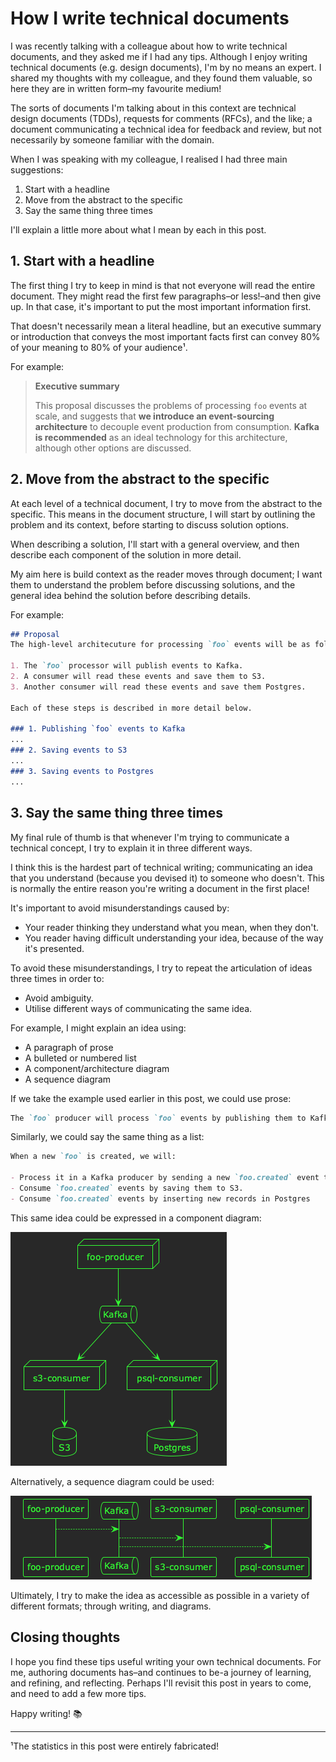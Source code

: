 # How I write technical documents

I was recently talking with a colleague about how to write technical documents, and they asked me if I had any tips. Although I enjoy writing technical documents (e.g. design documents), I'm by no means an expert. I shared my thoughts with my colleague, and they found them valuable, so here they are in written form&#x2013;my favourite medium!

The sorts of documents I'm talking about in this context are technical design documents (TDDs), requests for comments (RFCs), and the like; a document communicating a technical idea for feedback and review, but not necessarily by someone familiar with the domain.

When I was speaking with my colleague, I realised I had three main suggestions:

1.  Start with a headline
2.  Move from the abstract to the specific
3.  Say the same thing three times

I'll explain a little more about what I mean by each in this post.


## 1. Start with a headline

The first thing I try to keep in mind is that not everyone will read the entire document. They might read the first few paragraphs&#x2013;or less!&#x2013;and then give up. In that case, it's important to put the most important information first.

That doesn't necessarily mean a literal headline, but an executive summary or introduction that conveys the most important facts first can convey 80% of your meaning to 80% of your audience¹.

For example:

> **Executive summary**
> 
> This proposal discusses the problems of processing `foo` events at scale, and suggests that **we introduce an event-sourcing architecture** to decouple event production from consumption. **Kafka is recommended** as an ideal technology for this architecture, although other options are discussed.


## 2. Move from the abstract to the specific

At each level of a technical document, I try to move from the abstract to the specific. This means in the document structure, I will start by outlining the problem and its context, before starting to discuss solution options.

When describing a solution, I'll start with a general overview, and then describe each component of the solution in more detail.

My aim here is build context as the reader moves through document; I want them to understand the problem before discussing solutions, and the general idea behind the solution before describing details.

For example:

```markdown
## Proposal
The high-level architecuture for processing `foo` events will be as follows:

1. The `foo` processor will publish events to Kafka.
2. A consumer will read these events and save them to S3.
3. Another consumer will read these events and save them Postgres.

Each of these steps is described in more detail below.

### 1. Publishing `foo` events to Kafka
...
### 2. Saving events to S3
...
### 3. Saving events to Postgres
...
```


## 3. Say the same thing three times

My final rule of thumb is that whenever I'm trying to communicate a technical concept, I try to explain it in three different ways.

I think this is the hardest part of technical writing; communicating an idea that you understand (because you devised it) to someone who doesn't. This is normally the entire reason you're writing a document in the first place!

It's important to avoid misunderstandings caused by:

-   Your reader thinking they understand what you mean, when they don't.
-   You reader having difficult understanding your idea, because of the way it's presented.

To avoid these misunderstandings, I try to repeat the articulation of ideas three times in order to:

-   Avoid ambiguity.
-   Utilise different ways of communicating the same idea.

For example, I might explain an idea using:

-   A paragraph of prose
-   A bulleted or numbered list
-   A component/architecture diagram
-   A sequence diagram

If we take the example used earlier in this post, we could use prose:

```markdown
The `foo` producer will process `foo` events by publishing them to Kafka in the `foo.created` topic. This topic will be consumed by two different consumers: an S3 consumer, and a Postgres consumer. The S3 consumer will process `foo.created` events by saving them as an object in S3, whereas the Postgres consumer will insert a new record into a Postgres database.
```

Similarly, we could say the same thing as a list:

```markdown
When a new `foo` is created, we will:

- Process it in a Kafka producer by sending a new `foo.created` event to Kafka.
- Consume `foo.created` events by saving them to S3.
- Consume `foo.created` events by inserting new records in Postgres
```

This same idea could be expressed in a component diagram:

![img](2025-04-11-how-i-write-technical-documents.org-component-diagram.png)

Alternatively, a sequence diagram could be used:

![img](2025-04-11-how-i-write-technical-documents.org-sequence-diagram.png)

Ultimately, I try to make the idea as accessible as possible in a variety of different formats; through writing, and diagrams.


## Closing thoughts

I hope you find these tips useful writing your own technical documents. For me, authoring documents has&#x2013;and continues to be-a journey of learning, and refining, and reflecting. Perhaps I'll revisit this post in years to come, and need to add a few more tips.

Happy writing! 📚

---

¹The statistics in this post were entirely fabricated!
